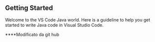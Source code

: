 ## Getting Started

Welcome to the VS Code Java world. Here is a guideline to help you get started to write Java code in Visual Studio Code.

****Modificato da git hub

